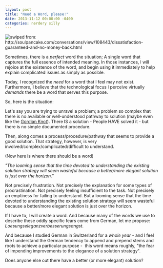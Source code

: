 ```yaml
---
layout: post
title: "Need a Word, please!"
date: 2013-11-12 00:00:00 -0400
categories: nerdery silly
---
```


<img src="{{site.baseurl}}/images/ambition.jpg" title="swiped from: http://soulpancake.com/conversations/view/108443/dissatisfaction-guaranteed-and-no-money-back.html">

Sometimes, there is a *perfect* word the situation; A single word that captures the full essence of intended meaning. In those instances, I will rejoice at the existence of the word, and begin using it immediately to help explain complicated issues as simply as possible.

Today, I recognized the *need* for a word that I feel may not exist. Furthermore, I believe that the technological focus I perceive virtually *demands* there be a word that serves this purpose.

So, here is the situation:

Let's say you are trying to unravel a problem; a problem so complex that there is no available or well-understood pathway to solution (maybe even like the [Gordian Knot](http://en.wikipedia.org/wiki/Gordian_Knot)). There IS a solution - People HAVE solved it - but there is no simple documented procedure.

Then, along comes a process/procedure/pathway that seems to provide a good solution. That strategy, however, is very involved/complex/complicated/difficult to understand.

(Now here is where there should be a word)

*"The looming sense that the time devoted to understanding the existing solution strategy will seem wasteful because a better/more elegant solution is just over the horizon."*

Not precisely frustration. Not precisely the explanation for some types of procrastination. Not precisely feeling insufficient to the task. Not precisely an emptiness for failing to understand. But a looming sense that the time devoted to understanding the existing solution strategy will seem wasteful because a better/more elegant solution is just over the horizon.

If I have to, I will create a word. And because many of the words we use to describe these oddly specific fears come from German, let me propose: *Loesungseleganzverbesserungsangst*.

And because I studied German in Switzerland for a *whole year* - and I feel like I understand the German tendency to append and prepend stems and roots to achieve a particular purpose -  this word means roughly, "the fear of impending improvements to the elegance of a solution strategy".

Does anyone else out there have a better (or more elegant) solution?
